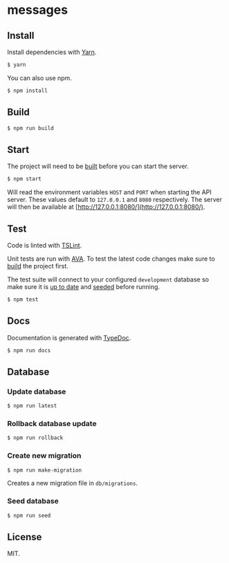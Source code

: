 messages
========

## Install

Install dependencies with [Yarn](https://yarnpkg.com/).

```sh
$ yarn
```

You can also use npm.

```sh
$ npm install
```

## Build

```sh
$ npm run build
```

## Start

The project will need to be [built](#build) before you can start the server.

```sh
$ npm start
```

Will read the environment variables `HOST` and `PORT` when starting the API
server. These values default to `127.0.0.1` and `8080` respectively. The server
will then be available at [http://127.0.0.1:8080/](http://127.0.0.1:8080/).

## Test

Code is linted with [TSLint](https://palantir.github.io/tslint/).

Unit tests are run with [AVA](https://github.com/avajs/ava). To test the latest
code changes make sure to [build](#build) the project first.

The test suite will connect to your configured `development` database so make
sure it is [up to date](#update-database) and [seeded](#seed-database) before
running.

```sh
$ npm test
```

## Docs

Documentation is generated with [TypeDoc](http://typedoc.org/).

```sh
$ npm run docs
```

## Database

### Update database

```sh
$ npm run latest
```

### Rollback database update

```sh
$ npm run rollback
```

### Create new migration

```sh
$ npm run make-migration
```

Creates a new migration file in `db/migrations`.

### Seed database

```sh
$ npm run seed
```

## License

MIT.
